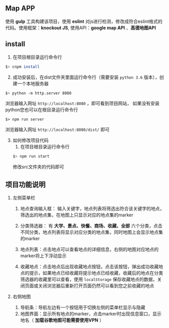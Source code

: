 ## Map APP
使用 **gulp** 工具构建该项目，使用 **eslint** 对js进行检测，修改成符合eslint格式的代码。使用框架：**knockout JS**, 使用API：**google map API** 、**高德地图API**

## install
  1. 在项目根目录运行命令行
   ```bash
   $> cnpm install
   ```

  2. 成功安装后，在dist文件夹里面运行命令行（需要安装 `python 3.6` 版本），创建一个本地服务器
   ```bash
   $> python -m http.server 8080
   ```
  浏览器输入网址 `http://localhost:8080` ，即可看到项目网站，
  如果没有安装python您也可以在根目录运行命令行
  ```
  $> npm run server
  ```
  浏览器输入网址 `http://localhost:8080/dist/` 即可

  3. 如何修改项目代码
      1. 在项目根目录运行命令行
      ```bash
      $> npm run start
      ```
      修改src文件夹的代码即可

## 项目功能说明
1. 左侧菜单栏
    1. 地点查询输入框： 输入关键字，地点列表将筛选出符合该关键字的地点，筛选出的地点集，在地图上只显示对应的地点集的marker

    2. 分类筛选器： 有 **大学、景点、快餐、商场、收藏、全部** 六个分类，点击不同分类，地点列表将显示对应分类的地点集，同时地图上会显示地点集的marker

    3. 地点列表：点击地点可以查看地点的详细信息，右侧的地图对应地点的marker将上下浮动显示

    4. 收藏地点：点击地点后出现收藏地点按钮，点击该按钮，弹出成功收藏地点的提示，如果地点已经收藏将提示地点已经收藏，收藏后的地点在分类筛选器的收藏里可以查看，使用 `localStorage` 保存收藏地点的数据，关闭页面或关闭浏览器后重新打开页面仍然可以看到您之前收藏的地点

2. 右侧地图
    1. 导航条：导航左边有一个按钮用于切换左侧的菜单栏显示与隐藏
    2. 地图界面：显示所有地点的marker，点击marker时出现信息窗口，显示地名（ **加载谷歌地图可能需要使用VPN** ）
